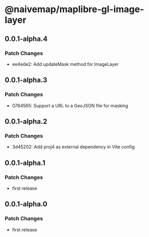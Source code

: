 # @naivemap/maplibre-gl-image-layer

## 0.0.1-alpha.4

### Patch Changes

- ee4ede2: Add updateMask method for ImageLayer

## 0.0.1-alpha.3

### Patch Changes

- 0784565: Support a URL to a GeoJSON file for masking

## 0.0.1-alpha.2

### Patch Changes

- 3d45202: Add proj4 as external dependency in Vite config

## 0.0.1-alpha.1

### Patch Changes

- first release

## 0.0.1-alpha.0

### Patch Changes

- first release
